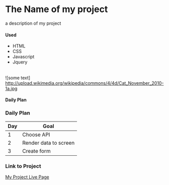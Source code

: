 # The Name of my project

a description of my project

#### Used

- HTML
- CSS
- Javascript
- Jquery


######

![some text] http://upload.wikimedia.org/wikipedia/commons/4/4d/Cat_November_2010-1a.jpg

#### Daily Plan

### Daily Plan

| Day | Goal |
|-----|------|
| 1 | Choose API |
| 2 | Render data to screen |
| 3 | Create form |

### Link to Project
[My Project Live Page](https://www.google.com)